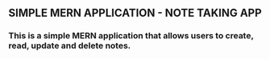 ## SIMPLE MERN APPLICATION - NOTE TAKING APP
### This is a simple MERN application that allows users to create, read, update and delete notes.